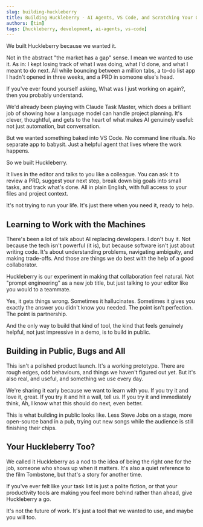 ```yaml
---
slug: building-huckleberry
title: Building Huckleberry - AI Agents, VS Code, and Scratching Your Own Itch
authors: [tim]
tags: [huckleberry, development, ai-agents, vs-code]
---
```


We built Huckleberry because we wanted it.

Not in the abstract "the market has a gap" sense. I mean we wanted to use it. As in: I kept losing track of what I was doing, what I'd done, and what I meant to do next. All while bouncing between a million tabs, a to-do list app I hadn't opened in three weeks, and a PRD in someone else's head.

If you've ever found yourself asking, What was I just working on again?, then you probably understand.

<!-- truncate -->

We'd already been playing with Claude Task Master, which does a brilliant job of showing how a language model can handle project planning. It's clever, thoughtful, and gets to the heart of what makes AI genuinely useful: not just automation, but conversation.

But we wanted something baked into VS Code. No command line rituals. No separate app to babysit. Just a helpful agent that lives where the work happens.

So we built Huckleberry.

It lives in the editor and talks to you like a colleague. You can ask it to review a PRD, suggest your next step, break down big goals into small tasks, and track what's done. All in plain English, with full access to your files and project context.

It's not trying to run your life. It's just there when you need it, ready to help.

## Learning to Work with the Machines

There's been a lot of talk about AI replacing developers. I don't buy it. Not because the tech isn't powerful (it is), but because software isn't just about writing code. It's about understanding problems, navigating ambiguity, and making trade-offs. And those are things we do best with the help of a good collaborator.

Huckleberry is our experiment in making that collaboration feel natural. Not "prompt engineering" as a new job title, but just talking to your editor like you would to a teammate.

Yes, it gets things wrong. Sometimes it hallucinates. Sometimes it gives you exactly the answer you didn't know you needed. The point isn't perfection. The point is partnership.

And the only way to build that kind of tool, the kind that feels genuinely helpful, not just impressive in a demo, is to build in public.

## Building in Public, Bugs and All

This isn't a polished product launch. It's a working prototype. There are rough edges, odd behaviours, and things we haven't figured out yet. But it's also real, and useful, and something we use every day.

We're sharing it early because we want to learn with you. If you try it and love it, great. If you try it and hit a wall, tell us. If you try it and immediately think, Ah, I know what this should do next, even better.

This is what building in public looks like. Less Steve Jobs on a stage, more open-source band in a pub, trying out new songs while the audience is still finishing their chips.

## Your Huckleberry Too?

We called it Huckleberry as a nod to the idea of being the right one for the job, someone who shows up when it matters. It's also a quiet reference to the film Tombstone, but that's a story for another time.

If you've ever felt like your task list is just a polite fiction, or that your productivity tools are making you feel more behind rather than ahead, give Huckleberry a go.

It's not the future of work. It's just a tool that we wanted to use, and maybe you will too.